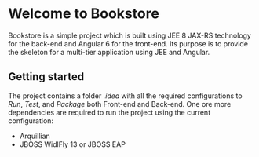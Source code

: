 # Welcome to Bookstore

Bookstore is a simple project which is built using JEE 8 JAX-RS 
technology for the back-end and Angular 6 for the front-end. Its purpose is to provide
 the skeleton for a multi-tier application using JEE and Angular.
 
 ## Getting started
 
 The project contains a folder _.idea_ with all the required configurations to _Run_, _Test_, and _Package_
 both Front-end and Back-end. One ore more dependencies are required to run the project
 using the current configuration:
 
 - Arquillian
 - JBOSS WidlFly 13 or JBOSS EAP